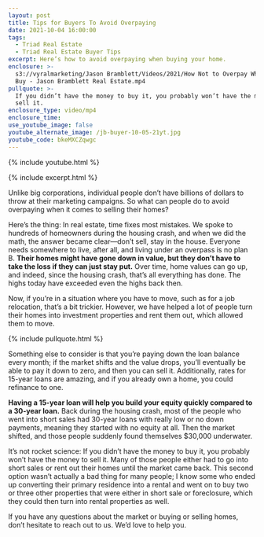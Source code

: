 ```yaml
---
layout: post
title: Tips for Buyers To Avoid Overpaying
date: 2021-10-04 16:00:00
tags:
  - Triad Real Estate
  - Triad Real Estate Buyer Tips
excerpt: Here’s how to avoid overpaying when buying your home.
enclosure: >-
  s3://vyralmarketing/Jason Bramblett/Videos/2021/How Not to Overpay When You
  Buy - Jason Bramblett Real Estate.mp4
pullquote: >-
  If you didn’t have the money to buy it, you probably won’t have the money to
  sell it. 
enclosure_type: video/mp4
enclosure_time:
use_youtube_image: false
youtube_alternate_image: /jb-buyer-10-05-21yt.jpg
youtube_code: bkeMXCZqwgc
---
```

{% include youtube.html %}

{% include excerpt.html %}

Unlike big corporations, individual people don’t have billions of dollars to throw at their marketing campaigns. So what can people do to avoid overpaying when it comes to selling their homes?

Here’s the thing: In real estate, time fixes most mistakes. We spoke to hundreds of homeowners during the housing crash, and when we did the math, the answer became clear—don’t sell, stay in the house. Everyone needs somewhere to live, after all, and living under an overpass is no plan B. **Their homes might have gone down in value, but they don’t have to take the loss if they can just stay put.** Over time, home values can go up, and indeed, since the housing crash, that’s all everything has done. The highs today have exceeded even the highs back then.

Now, if you’re in a situation where you have to move, such as for a job relocation, that’s a bit trickier. However, we have helped a lot of people turn their homes into investment properties and rent them out, which allowed them to move.

{% include pullquote.html %}

Something else to consider is that you’re paying down the loan balance every month; if the market shifts and the value drops, you’ll eventually be able to pay it down to zero, and then you can sell it. Additionally, rates for 15-year loans are amazing, and if you already own a home, you could refinance to one.

**Having a 15-year loan will help you build your equity quickly compared to a 30-year loan.** Back during the housing crash, most of the people who went into short sales had 30-year loans with really low or no down payments, meaning they started with no equity at all. Then the market shifted, and those people suddenly found themselves $30,000 underwater.&nbsp;

It’s not rocket science: If you didn’t have the money to buy it, you probably won’t have the money to sell it. Many of those people either had to go into short sales or rent out their homes until the market came back. This second option wasn’t actually a bad thing for many people; I know some who ended up converting their primary residence into a rental and went on to buy two or three other properties that were either in short sale or foreclosure, which they could then turn into rental properties as well.

If you have any questions about the market or buying or selling homes, don’t hesitate to reach out to us. We’d love to help you.
